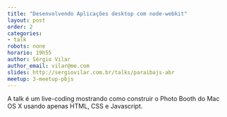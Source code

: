 ```yaml
---
title: "Desenvolvendo Aplicações desktop com node-webkit"
layout: post
order: 2
categories:
- talk
robots: none
horario: 19h55
author: Sérgio Vilar
author_email: vilar@me.com
slides: http://sergiovilar.com.br/talks/paraibajs-abr
meetup: 3-meetup-pbjs
---
```


A talk é um live-coding mostrando como construir o Photo Booth do Mac OS X usando apenas HTML, CSS e Javascript.
